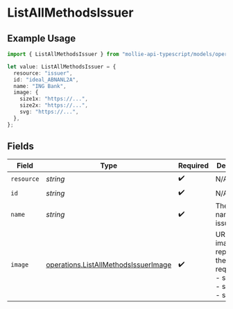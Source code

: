 # ListAllMethodsIssuer

## Example Usage

```typescript
import { ListAllMethodsIssuer } from "mollie-api-typescript/models/operations";

let value: ListAllMethodsIssuer = {
  resource: "issuer",
  id: "ideal_ABNANL2A",
  name: "ING Bank",
  image: {
    size1x: "https://...",
    size2x: "https://...",
    svg: "https://...",
  },
};
```

## Fields

| Field                                                                                        | Type                                                                                         | Required                                                                                     | Description                                                                                  | Example                                                                                      |
| -------------------------------------------------------------------------------------------- | -------------------------------------------------------------------------------------------- | -------------------------------------------------------------------------------------------- | -------------------------------------------------------------------------------------------- | -------------------------------------------------------------------------------------------- |
| `resource`                                                                                   | *string*                                                                                     | :heavy_check_mark:                                                                           | N/A                                                                                          | issuer                                                                                       |
| `id`                                                                                         | *string*                                                                                     | :heavy_check_mark:                                                                           | N/A                                                                                          | ideal_ABNANL2A                                                                               |
| `name`                                                                                       | *string*                                                                                     | :heavy_check_mark:                                                                           | The full name of the issuer.                                                                 | ING Bank                                                                                     |
| `image`                                                                                      | [operations.ListAllMethodsIssuerImage](../../models/operations/listallmethodsissuerimage.md) | :heavy_check_mark:                                                                           | URLs of images representing the issuer.<br/>required:<br/>  - size1x<br/>  - size2x<br/>  - svg |                                                                                              |